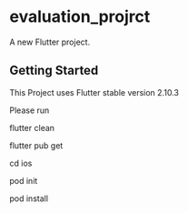 # evaluation_projrct

A new Flutter project.

## Getting Started

This Project uses Flutter stable version 2.10.3

Please run 

flutter clean

flutter pub get

cd ios

pod init

pod install




